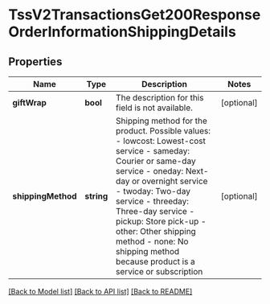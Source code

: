 # TssV2TransactionsGet200ResponseOrderInformationShippingDetails

## Properties
Name | Type | Description | Notes
------------ | ------------- | ------------- | -------------
**giftWrap** | **bool** | The description for this field is not available. | [optional] 
**shippingMethod** | **string** | Shipping method for the product. Possible values:   - lowcost: Lowest-cost service  - sameday: Courier or same-day service  - oneday: Next-day or overnight service  - twoday: Two-day service  - threeday: Three-day service  - pickup: Store pick-up  - other: Other shipping method  - none: No shipping method because product is a service or subscription | [optional] 

[[Back to Model list]](../README.md#documentation-for-models) [[Back to API list]](../README.md#documentation-for-api-endpoints) [[Back to README]](../README.md)



